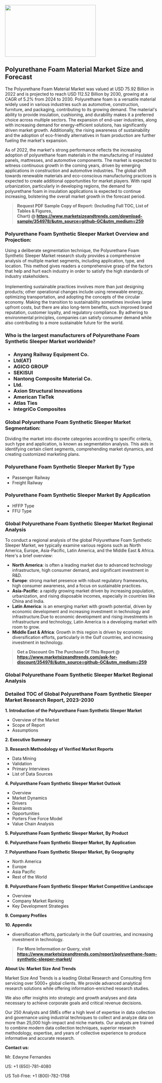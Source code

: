 <p><img class="alignnone size-medium wp-image-20088" src="https://ffe5etoiles.com/wp-content/uploads/2024/12/MST1-300x171.png" alt="" width="300" height="171" /></p><h2>Polyurethane Foam Material Market Size and Forecast</h2><p>The Polyurethane Foam Material Market was valued at USD 75.92 Billion in 2022 and is projected to reach USD 112.52 Billion by 2030, growing at a CAGR of 5.2% from 2024 to 2030. Polyurethane foam is a versatile material widely used in various industries such as automotive, construction, furniture, and packaging, contributing to its growing demand. The material's ability to provide insulation, cushioning, and durability makes it a preferred choice across multiple sectors. The expansion of end-user industries, along with increasing demand for energy-efficient solutions, has significantly driven market growth. Additionally, the rising awareness of sustainability and the adoption of eco-friendly alternatives in foam production are further fueling the market's expansion.</p><p>As of 2022, the market's strong performance reflects the increasing adoption of polyurethane foam materials in the manufacturing of insulated panels, mattresses, and automotive components. The market is expected to witness continuous growth in the coming years, driven by emerging applications in construction and automotive industries. The global shift towards renewable materials and eco-conscious manufacturing practices is expected to create additional opportunities for market players. With rapid urbanization, particularly in developing regions, the demand for polyurethane foam in insulation applications is expected to continue increasing, bolstering the overall market growth in the forecast period.</p></p><blockquote id="" class=""><strong>Request PDF Sample Copy of Report: (Including Full TOC, List of Tables &amp; Figures, Chart)&nbsp;@&nbsp;<strong><a href="https://www.marketsizeandtrends.com/download-sample/354978/&utm_source=github-GC&utm_medium=259" target="_blank">https://www.marketsizeandtrends.com/download-sample/354978/&utm_source=github-GC&utm_medium=259</a></strong></strong></blockquote><h3 id="" class="">Polyurethane Foam Synthetic Sleeper Market&nbsp;Overview and Projection:</h3><p id="" class="">Using a deliberate segmentation technique, the Polyurethane Foam Synthetic Sleeper Market research study provides a comprehensive analysis of multiple market segments, including application, type, and location. This method gives readers a comprehensive grasp of the factors that help and hurt each industry in order to satisfy the high standards of industry stakeholders. <br /> <br />Implementing sustainable practices involves more than just designing products; other operational changes include using renewable energy, optimizing transportation, and adopting the concepts of the circular economy. Making the transition to sustainability sometimes involves large upfront costs, but there are also long-term benefits, such improved brand reputation, customer loyalty, and regulatory compliance. By adhering to environmental principles, companies can satisfy consumer demand while also contributing to a more sustainable future for the world.</p><h3 id="" class="">Who is the largest manufacturers of&nbsp;Polyurethane Foam Synthetic Sleeper Market worldwide?</h3><h3 class=""><p><ul><li>Anyang Railway Equipment Co. </li><li> Ltd(AT) </li><li> AGICO GROUP </li><li> SEKISUI </li><li> Nantong Composite Material Co. </li><li> Ltd. </li><li> Axion Structural Innovations </li><li> American TieTek </li><li> Atlas Ties </li><li> IntegriCo Composites</li></ul></p></h3><h3 id="" class="">Global&nbsp;Polyurethane Foam Synthetic Sleeper Market Segmentation:</h3><p id="" class="">Dividing the market into discrete categories according to specific criteria, such type and application, is known as segmentation analysis. This aids in identifying certain client segments, comprehending market dynamics, and creating customized marketing plans.</p><h3 id="" class="">Polyurethane Foam Synthetic Sleeper Market&nbsp;By Type</h3><p><p><ul><li>Passenger Railway</li><li> Freight Railway</p></li></ul></p></p><h3 id="" class="">Polyurethane Foam Synthetic Sleeper Market&nbsp;By Application</h3><p class=""><p><ul><li>HFFP Type</li><li> FFU Type</li></ul></p></p><h3 id="" class="">Global Polyurethane Foam Synthetic Sleeper Market Regional Analysis</h3><p id="" class="">To conduct a regional analysis of the global Polyurethane Foam Synthetic Sleeper Market, we typically examine various regions such as North America, Europe, Asia-Pacific, Latin America, and the Middle East &amp; Africa. Here's a brief overview:</p><ul><li><strong>North America</strong>: is often a leading market due to advanced technology infrastructure, high consumer demand, and significant investment in R&amp;D.</li><li><strong>Europe</strong>: strong market presence with robust regulatory frameworks, high consumer awareness, and a focus on sustainable practices.</li><li><strong>Asia-Pacific</strong>: a rapidly growing market driven by increasing population, urbanization, and rising disposable incomes, especially in countries like China and India.</li><li><strong>Latin America</strong>: is an emerging market with growth potential, driven by economic development and increasing investment in technology and infrastructure.Due to economic development and rising investments in infrastructure and technology, Latin America is a developing market with room to grow.</li><li><strong>Middle East &amp; Africa</strong>: Growth in this region is driven by economic diversification efforts, particularly in the Gulf countries, and increasing investment in technology.</li></ul><blockquote id="" class=""><strong>Get a Discount On The Purchase Of This Report @ <strong><a href="https://www.marketsizeandtrends.com/ask-for-discount/354978/&utm_source=github-GC&utm_medium=259" target="_blank">https://www.marketsizeandtrends.com/ask-for-discount/354978/&utm_source=github-GC&utm_medium=259</a></strong></strong></blockquote><h3 id="" class="">Global Polyurethane Foam Synthetic Sleeper Market Regional Analysis</h3><h3 id="" class="">Detailed TOC of Global Polyurethane Foam Synthetic Sleeper Market Research Report, 2023-2030</h3><p id="" class=""><strong>1. Introduction of the Polyurethane Foam Synthetic Sleeper Market</strong></p><ul><li>Overview of the Market</li><li>Scope of Report</li><li>Assumptions</li></ul><p id="" class=""><strong>2. Executive Summary</strong></p><p id="" class=""><strong>3. Research Methodology of Verified Market Reports</strong></p><ul><li>Data Mining</li><li>Validation</li><li>Primary Interviews</li><li>List of Data Sources</li></ul><p id="" class=""><strong>4. Polyurethane Foam Synthetic Sleeper Market Outlook</strong></p><ul><li>Overview</li><li>Market Dynamics</li><li>Drivers</li><li>Restraints</li><li>Opportunities</li><li>Porters Five Force Model</li><li>Value Chain Analysis</li></ul><p id="" class=""><strong>5. Polyurethane Foam Synthetic Sleeper Market, By Product</strong></p><p id="" class=""><strong>6. Polyurethane Foam Synthetic Sleeper Market, By Application</strong></p><p id="" class=""><strong>7. Polyurethane Foam Synthetic Sleeper Market, By Geography</strong></p><ul><li>North America</li><li>Europe</li><li>Asia Pacific</li><li>Rest of the World</li></ul><p id="" class=""><strong>8. Polyurethane Foam Synthetic Sleeper Market Competitive Landscape</strong></p><ul><li>Overview</li><li>Company Market Ranking</li><li>Key Development Strategies</li></ul><p id="" class=""><strong>9. Company Profiles</strong></p><p id="" class=""><strong>10. Appendix</strong></p><ul><li>diversification efforts, particularly in the Gulf countries, and increasing investment in technology.</li></ul><blockquote id="" class=""><strong>For More Information or Query, visit <strong><strong><a href="https://www.marketsizeandtrends.com/report/polyurethane-foam-synthetic-sleeper-market/" target="_blank">https://www.marketsizeandtrends.com/report/polyurethane-foam-synthetic-sleeper-market/</a></strong></strong></strong></blockquote><p id="" class=""><strong>About Us: Market Size And Trends</strong></p><p id="" class="">Market Size And Trends is a leading Global Research and Consulting firm servicing over 5000+ global clients. We provide advanced analytical research solutions while offering information-enriched research studies.</p><p id="" class="">We also offer insights into strategic and growth analyses and data necessary to achieve corporate goals and critical revenue decisions.</p><p id="" class="">Our 250 Analysts and SMEs offer a high level of expertise in data collection and governance using industrial techniques to collect and analyze data on more than 25,000 high-impact and niche markets. Our analysts are trained to combine modern data collection techniques, superior research methodology, expertise, and years of collective experience to produce informative and accurate research.</p><p id="" class=""><strong>Contact us:</strong></p><p id="" class="">Mr. Edwyne Fernandes</p><p id="" class="">US: +1 (650)-781-4080</p><p id="" class="">US Toll-Free: +1 (800)-782-1768</p>
